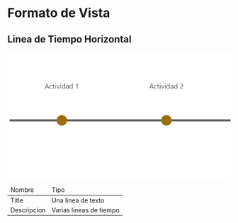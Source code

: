<h1>Formato de Vista</h1>
<h2>Linea de Tiempo Horizontal</h2>

<img src="img.png" />

<table>
    <thead>
        <tr>
            <td>Nombre</td>
            <td>Tipo</td>
        </tr>
    </thead>
    <tbody>
        <tr>
            <td>Title</td>
            <td>Una linea de texto</td>
        </tr>
        <tr>
            <td>Descripcion</td>
            <td>Varias lineas de tiempo</td>
        </tr>
    </body>
</table>